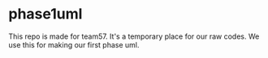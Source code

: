 # phase1uml
This repo is made for team57.
It's a temporary place for our raw codes.
We use this for making our first phase uml.
